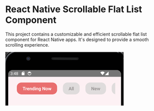# React Native Scrollable Flat List Component

This project contains a customizable and efficient scrollable flat list component for React Native apps. It's designed to provide a smooth scrolling experience.

![Scrollable flat list component](./image.png)


